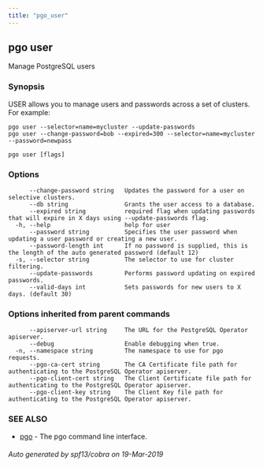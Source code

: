 ```yaml
---
title: "pgo_user"
---
```

## pgo user

Manage PostgreSQL users

### Synopsis

USER allows you to manage users and passwords across a set of clusters. For example:

	pgo user --selector=name=mycluster --update-passwords
	pgo user --change-password=bob --expired=300 --selector=name=mycluster --password=newpass

```
pgo user [flags]
```

### Options

```
      --change-password string   Updates the password for a user on selective clusters.
      --db string                Grants the user access to a database.
      --expired string           required flag when updating passwords that will expire in X days using --update-passwords flag.
  -h, --help                     help for user
      --password string          Specifies the user password when updating a user password or creating a new user.
      --password-length int      If no password is supplied, this is the length of the auto generated password (default 12)
  -s, --selector string          The selector to use for cluster filtering.
      --update-passwords         Performs password updating on expired passwords.
      --valid-days int           Sets passwords for new users to X days. (default 30)
```

### Options inherited from parent commands

```
      --apiserver-url string     The URL for the PostgreSQL Operator apiserver.
      --debug                    Enable debugging when true.
  -n, --namespace string         The namespace to use for pgo requests.
      --pgo-ca-cert string       The CA Certificate file path for authenticating to the PostgreSQL Operator apiserver.
      --pgo-client-cert string   The Client Certificate file path for authenticating to the PostgreSQL Operator apiserver.
      --pgo-client-key string    The Client Key file path for authenticating to the PostgreSQL Operator apiserver.
```

### SEE ALSO

* [pgo](/cli/pgo/)	 - The pgo command line interface.

###### Auto generated by spf13/cobra on 19-Mar-2019
